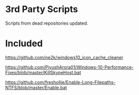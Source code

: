 # 3rd Party Scripts

Scripts from dead repositories updated.

# Included

https://github.com/ne2k/windows10_icon_cache_cleaner

https://github.com/PiyushArora01/Windows-10-Performance-Fixes/blob/master/KillSkypeHost.bat

https://github.com/freshollie/Enable-Long-Filepaths-NTFS/blob/master/Enable.bat
